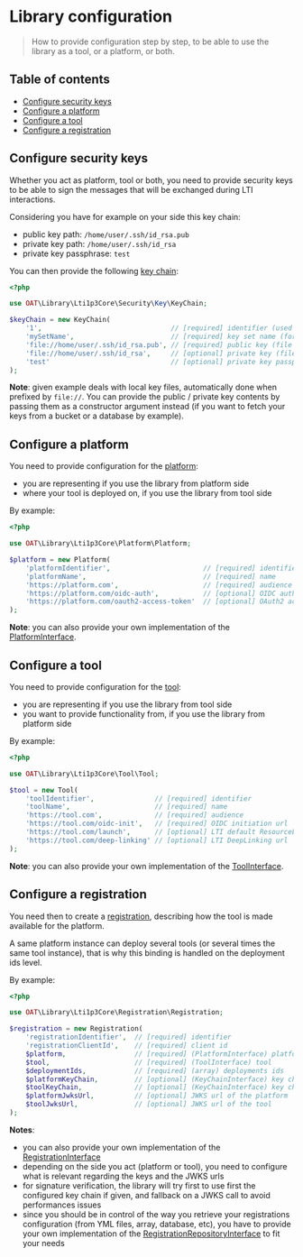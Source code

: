 # Library configuration

> How to provide configuration step by step, to be able to use the library as a tool, or a platform, or both.

## Table of contents

- [Configure security keys](#configure-security-keys)
- [Configure a platform](#configure-a-platform)
- [Configure a tool](#configure-a-tool)
- [Configure a registration](#configure-a-registration)

## Configure security keys

Whether you act as platform, tool or both, you need to provide security keys to be able to sign the messages that will be exchanged during LTI interactions.

Considering you have for example on your side this key chain:
- public key path: `/home/user/.ssh/id_rsa.pub`
- private key path: `/home/user/.ssh/id_rsa`
- private key passphrase: `test`

You can then provide the following [key chain](../../src/Security/Key/KeyChainInterface.php):
```php
<?php

use OAT\Library\Lti1p3Core\Security\Key\KeyChain;

$keyChain = new KeyChain(
    '1',                                // [required] identifier (used for JWT kid header)
    'mySetName',                        // [required] key set name (for grouping)
    'file://home/user/.ssh/id_rsa.pub', // [required] public key (file or content)
    'file://home/user/.ssh/id_rsa',     // [optional] private key (file or content)
    'test'                              // [optional] private key passphrase (if existing)
);
```
**Note**: given example deals with local key files, automatically done when prefixed by `file://`. You can provide the public / private key contents by passing them as a constructor argument instead (if you want to fetch your keys from a bucket or a database by example).

## Configure a platform

You need to provide configuration for the [platform](http://www.imsglobal.org/spec/lti/v1p3#platforms-and-tools):
- you are representing if you use the library from platform side
- where your tool is deployed on, if you use the library from tool side

By example:
```php
<?php

use OAT\Library\Lti1p3Core\Platform\Platform;

$platform = new Platform(
    'platformIdentifier',                       // [required] identifier
    'platformName',                             // [required] name
    'https://platform.com',                     // [required] audience
    'https://platform.com/oidc-auth',           // [optional] OIDC authentication url
    'https://platform.com/oauth2-access-token'  // [optional] OAuth2 access token url
);
```
**Note**: you can also provide your own implementation of the [PlatformInterface](../../src/Platform/PlatformInterface.php).

## Configure a tool

You need to provide configuration for the [tool](http://www.imsglobal.org/spec/lti/v1p3#platforms-and-tools):
- you are representing if you use the library from tool side
- you want to provide functionality from, if you use the library from platform side

By example:
```php
<?php

use OAT\Library\Lti1p3Core\Tool\Tool;

$tool = new Tool(
    'toolIdentifier',               // [required] identifier
    'toolName',                     // [required] name
    'https://tool.com',             // [required] audience
    'https://tool.com/oidc-init',   // [required] OIDC initiation url
    'https://tool.com/launch',      // [optional] LTI default ResourceLink launch url
    'https://tool.com/deep-linking' // [optional] LTI DeepLinking url
);
```
**Note**: you can also provide your own implementation of the [ToolInterface](../../src/Tool/ToolInterface.php).

## Configure a registration

You need then to create a [registration](http://www.imsglobal.org/spec/lti/v1p3#tool-deployment-0), describing how the tool is made available for the platform.

A same platform instance can deploy several tools (or several times the same tool instance), that is why this binding is handled on the deployment ids level.

By example:
```php
<?php

use OAT\Library\Lti1p3Core\Registration\Registration;

$registration = new Registration(
    'registrationIdentifier',  // [required] identifier
    'registrationClientId',    // [required] client id
    $platform,                 // [required] (PlatformInterface) platform 
    $tool,                     // [required] (ToolInterface) tool 
    $deploymentIds,            // [required] (array) deployments ids 
    $platformKeyChain,         // [optional] (KeyChainInterface) key chain of the platform 
    $toolKeyChain,             // [optional] (KeyChainInterface) key chain of the tool 
    $platformJwksUrl,          // [optional] JWKS url of the platform
    $toolJwksUrl,              // [optional] JWKS url of the tool
);
```
**Notes**:
- you can also provide your own implementation of the [RegistrationInterface](../../src/Registration/RegistrationInterface.php)
- depending on the side you act (platform or tool), you need to configure what is relevant regarding the keys and the JWKS urls
- for signature verification, the library will try first to use first the configured key chain if given, and fallback on a JWKS call to avoid performances issues
- since you should be in control of the way you retrieve your registrations configuration (from YML files, array, database, etc), you have to provide your own implementation of the [RegistrationRepositoryInterface](../../src/Registration/RegistrationRepositoryInterface.php) to fit your needs
